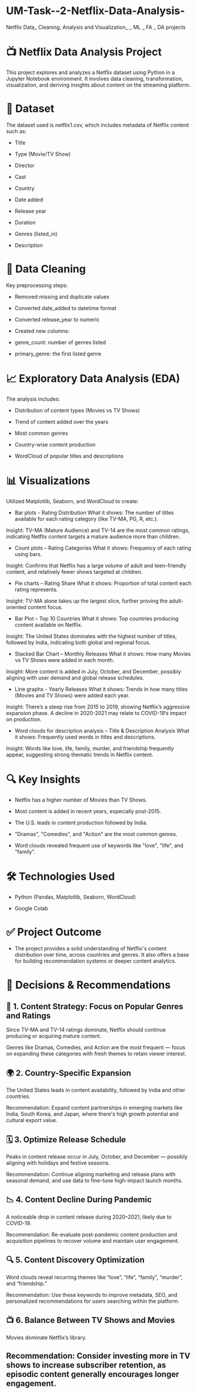 # UM-Task--2-Netflix-Data-Analysis-
Netflix Data_ Cleaning, Analysis and Visualization_ _ ML _ FA _ DA projects


# 📺 Netflix Data Analysis Project
This project explores and analyzes a Netflix dataset using Python in a Jupyter Notebook environment. It involves data cleaning, transformation, visualization, and deriving insights about content on the streaming platform.

# 📁 Dataset
The dataset used is netflix1.csv, which includes metadata of Netflix content such as:

* Title

* Type (Movie/TV Show)

* Director

* Cast

* Country

* Date added

* Release year

* Duration

* Genres (listed_in)

* Description

# 🧹 Data Cleaning
Key preprocessing steps:

* Removed missing and duplicate values

* Converted date_added to datetime format

* Converted release_year to numeric

* Created new columns:

* genre_count: number of genres listed

* primary_genre: the first listed genre

# 📈 Exploratory Data Analysis (EDA)
The analysis includes:

* Distribution of content types (Movies vs TV Shows)

* Trend of content added over the years

* Most common genres

* Country-wise content production

* WordCloud of popular titles and descriptions

# 📊 Visualizations
Utilized Matplotlib, Seaborn, and WordCloud to create:

* Bar plots - Rating Distribution
    What it shows: The number of titles available for each rating category (like TV-MA, PG, R, etc.).

Insight: TV-MA (Mature Audience) and TV-14 are the most common ratings, indicating Netflix content targets a mature audience more than children.


* Count plots  – Rating Categories
    What it shows: Frequency of each rating using bars.

Insight: Confirms that Netflix has a large volume of adult and teen-friendly content, and relatively fewer shows targeted at children.


* Pie charts – Rating Share
   What it shows: Proportion of total content each rating represents.

Insight: TV-MA alone takes up the largest slice, further proving the adult-oriented content focus.


* Bar Plot – Top 10 Countries
   What it shows: Top countries producing content available on Netflix.

Insight: The United States dominates with the highest number of titles, followed by India, indicating both global and regional focus.


* Stacked Bar Chart – Monthly Releases
   What it shows: How many Movies vs TV Shows were added in each month.

Insight: More content is added in July, October, and December, possibly aligning with user demand and global release schedules.


* Line graphs - Yearly Releases
   What it shows: Trends in how many titles (Movies and TV Shows) were added each year.

Insight: There’s a steep rise from 2015 to 2019, showing Netflix’s aggressive expansion phase. A decline in 2020-2021 may relate to COVID-19’s impact on production.



* Word clouds for description analysis – Title & Description Analysis
   What it shows: Frequently used words in titles and descriptions.

Insight: Words like love, life, family, murder, and friendship frequently appear, suggesting strong thematic trends in Netflix content.


# 🔍 Key Insights
* Netflix has a higher number of Movies than TV Shows.

* Most content is added in recent years, especially post-2015.

* The U.S. leads in content production followed by India.

* "Dramas", "Comedies", and "Action" are the most common genres.

* Word clouds revealed frequent use of keywords like "love", "life", and "family".

# 🛠️ Technologies Used
* Python (Pandas, Matplotlib, Seaborn, WordCloud)

* Google Colab

# ✅ Project Outcome
* The project provides a solid understanding of Netflix's content distribution over time, across countries and genres. It also offers a base for building recommendation systems or deeper content analytics.


# 🧠 Decisions & Recommendations

## 🎯 1. Content Strategy: Focus on Popular Genres and Ratings
Since TV-MA and TV-14 ratings dominate, Netflix should continue producing or acquiring mature content.

Genres like Dramas, Comedies, and Action are the most frequent — focus on expanding these categories with fresh themes to retain viewer interest.

## 🌍 2. Country-Specific Expansion
The United States leads in content availability, followed by India and other countries.

Recommendation: Expand content partnerships in emerging markets like India, South Korea, and Japan, where there's high growth potential and cultural export value.

## 🗓️ 3. Optimize Release Schedule
Peaks in content release occur in July, October, and December — possibly aligning with holidays and festive seasons.

Recommendation: Continue aligning marketing and release plans with seasonal demand, and use data to fine-tune high-impact launch months.

## 📉 4. Content Decline During Pandemic
A noticeable drop in content release during 2020–2021, likely due to COVID-19.

Recommendation: Re-evaluate post-pandemic content production and acquisition pipelines to recover volume and maintain user engagement.

## 🔍 5. Content Discovery Optimization
Word clouds reveal recurring themes like “love”, “life”, “family”, “murder”, and “friendship.”

Recommendation: Use these keywords to improve metadata, SEO, and personalized recommendations for users searching within the platform.

## 📺 6. Balance Between TV Shows and Movies
Movies dominate Netflix’s library.

## Recommendation: Consider investing more in TV shows to increase subscriber retention, as episodic content generally encourages longer engagement.



